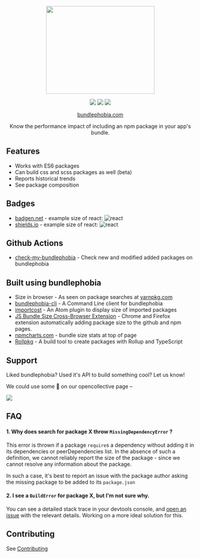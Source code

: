<p align="center">
    <img src="https://cdn.rawgit.com/pastelsky/bundlephobia/bundlephobia/client/assets/site-logo.svg" alt="" width="290" height="235" />
</p>
<p align="center">
  <a href="https://travis-ci.org/pastelsky/bundlephobia"><img src="https://img.shields.io/travis/pastelsky/bundlephobia/bundlephobia.svg" /></a>
  <img src="https://img.shields.io/npm/v/package-build-stats.svg" />
  <img src="https://img.shields.io/npm/l/package-build-stats.svg" />
</p>
<p align="center">
  <a href="https://bundlephobia.com"> bundlephobia.com </a> <br />
</p>
<p align="center">
  Know the performance impact of including an npm package in your app's bundle.
</p>

## Features

- Works with ES6 packages
- Can build css and scss packages as well (beta)
- Reports historical trends
- See package composition

## Badges

- [badgen.net](https://badgen.net/#bundlephobia) - example size of react: ![react](https://badgen.net/bundlephobia/minzip/react)
- [shields.io](https://shields.io/#/examples/size) - example size of react: ![react](https://img.shields.io/bundlephobia/minzip/react.svg)

## Github Actions

- [check-my-bundlephobia](https://github.com/marketplace/actions/bundlephobia-checker) - Check new and modified added packages on bundlephobia

## Built using bundlephobia

- Size in browser - As seen on package searches at [yarnpkg.com](https://yarnpkg.com)
- [bundlephobia-cli](https://github.com/AdrieanKhisbe/bundle-phobia-cli) - A Command Line client for bundlephobia
- [importcost](https://atom.io/packages/importcost) - An Atom plugin to display size of imported packages
- [JS Bundle Size Cross-Browser Extension](https://github.com/vicrazumov/js-bundle-size) - Chrome and Firefox extension automatically adding package size to the github and npm pages.
- [npmcharts.com](https://npmcharts.com/compare/bundle-phobia-cli) - bundle size stats at top of page
- [Rollpkg](https://github.com/rafgraph/rollpkg) - A build tool to create packages with Rollup and TypeScript

## Support

Liked bundlephobia? Used it's API to build something cool? Let us know!

We could use some 💛 on our opencollective page –

<a href="https://opencollective.com/bundlephobia">
  <img src="https://opencollective.com/bundlephobia/tiers/backer.svg"/>
</a>

## FAQ

#### 1. Why does search for package X throw `MissingDependencyError` ?

This error is thrown if a package `require`s a dependency without adding it in its dependencies or peerDependencies list. In the absence of such a definition, we cannot reliably report the size of the package - since we cannot resolve any information about the package.

In such a case, it's best to report an issue with the package author asking the missing package to be added to its `package.json`

#### 2. I see a `BuildError` for package X, but I'm not sure why.

You can see a detailed stack trace in your devtools console, and [open an issue](https://github.com/pastelsky/bundlephobia/issues/new) with the relevant details. Working on a more ideal solution for this.

## Contributing

See [Contributing](https://github.com/pastelsky/bundlephobia/blob/bundlephobia/CONTRIBUTING.md)
